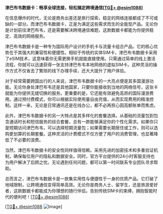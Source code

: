 **津巴布韦数据卡：畅享全球连接，轻松搞定跨境通信[[TG💪+ @esim1088](https://t.me/s/esim1088)]**

在信息爆炸的时代，无论是商务出差还是旅行探索，稳定的网络连接都成了不可或缺的一部分。而津巴布韦数据卡，正是为满足这些需求而生的全能型产品。无论你是计划前往津巴布韦，还是需要解决跨境通信难题，这款数据卡都能为你提供稳定、高效的网络服务。

津巴布韦数据卡是一种专为国际用户设计的手机卡与流量卡组合产品。它的核心优势在于其强大的兼容性和便捷性。相较于传统的实体SIM卡，津巴布韦数据卡采用了eSIM技术，这意味着你无需更换手机就能直接使用。只需通过简单的线上激活流程，你就可以迅速获得一张支持津巴布韦本地网络的虚拟SIM卡。这种灵活的操作方式不仅省去了繁琐的线下办理手续，还大大提升了用户体验。

对于经常需要跨国出行的人来说，津巴布韦数据卡的一大亮点便是其多国漫游功能。无论你身处津巴布韦还是其他国家，只要你能接收到当地的网络信号，这张卡就能为你提供无缝切换的服务。更重要的是，它还能有效避免高昂的国际漫游费用。通过预付费模式，你可以根据实际使用量自由充值，从而实现费用的精准控制。这样一来，无论是日常通讯还是在线办公，都不必再担心因高额账单而焦虑。

此外，津巴布韦数据卡的另一大特点是其多样化的套餐选择。从基础的流量包到包含通话时长和短信服务的综合套餐，总有一款能够满足你的个性化需求。如果你只是短期访问津巴布韦，可以选择短期流量包；如果需要长期居住或工作，则可以选购更划算的长期套餐。这种灵活的计费模式不仅方便了用户的消费管理，也显著降低了不必要的浪费。

当然，津巴布韦数据卡的安全性同样值得信赖。采用先进的加密技术和多重验证机制，确保每位用户的隐私和数据安全。同时，官方平台提供的24小时客服支持也为用户解决了后顾之忧。无论遇到任何问题，都可以第一时间联系专业团队寻求帮助。

总而言之，津巴布韦数据卡是一款集实用性与便捷性于一身的优质产品。它打破了地域限制，让跨境通信变得简单高效。无论你是商务人士、留学生，还是旅游爱好者，这款数据卡都能成为你理想的随行伴侣。告别传统SIM卡的束缚，拥抱智能时代的便利吧！[[TG💪+ @esim1088](https://t.me/s/esim1088)]

[[TG💪+ @esim1088](https://t.me/s/esim1088) ![Image](https://i.postimg.cc/4NQfJmqS/Snipaste-2025-05-13-00-14-12.png)]